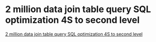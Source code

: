 # 2 million data join table query SQL optimization 4S to second level
[2 million data join table query SQL optimization 4S to second level](https://aiwithcloud.com/2022/09/15/2_million_data_join_table_query_sql_optimization_4s_to_second_level/)